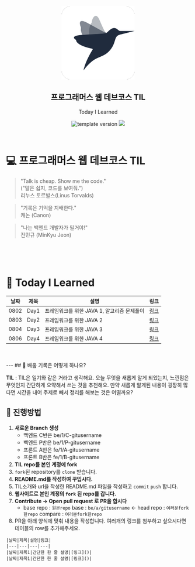 <br/>
<p align="middle" >
  <img width="200px;" src="./src/images/prgms-logo.png"/>
</p>
<h2 align="middle">프로그래머스 웹 데브코스 TIL</h2>
<p align="middle">Today I Learned</p>
<p align="middle">
  <img src="https://img.shields.io/badge/version-1.0.0-blue?style=flat-square" alt="template version"/>
  <img src="https://img.shields.io/badge/language-md-md.svg?style=flat-square"/>
</p>

<p align="middle">
  <!-- <a href="#">☕ 블로그 링크</a> -->  
</p>

<br/>

# 💻 프로그래머스 웹 데브코스 TIL

> "Talk is cheap. Show me the code."  
> ("말은 쉽지, 코드를 보여줘.")  
> 리누스 토르발스(Linus Torvalds)

> "기록은 기억을 지배한다."  
> 캐논 (Canon)

> "나는 백엔드 개발자가 될거야!"  
> 전민규 (MinKyu Jeon)   


<br/>
<br/>
<br/>

# **📖 Today I Learned**
|날짜|제목|설명|링크|
|---|---|---|---|
|0802|Day1|프레임워크를 위한 JAVA 1, 알고리즘 문제풀이|[링크](https://github.com/16min99/TIL/blob/main/0802dev.md)|
|0803|Day2|프레임워크를 위한 JAVA 2|[링크](https://github.com/16min99/TIL/blob/main/0803dev.md)|
|0804|Day3|프레임워크를 위한 JAVA 3|[링크](https://github.com/16min99/TIL/blob/main/0804dev.md)|
|0806|Day4|프레임워크를 위한 JAVA 4|[링크](https://github.com/16min99/TIL/blob/main/0806.md)|


<br/>
<br/>
---
## 📌 배움 기록은 어떻게 하나요?

**TIL** : TIL은 일기와 같은 거라고 생각해요. 오늘 무엇을 새롭게 알게 되었는지, 느낀점은 무엇인지 간단하게 요약해서 쓰는 것을 추천해요. 만약 새롭게 알게된 내용이 굉장히 많다면 시간을 내어 주제로 빼서 정리를 해보는 것은 어떨까요?

## 🚀 진행방법

1. **새로운 Branch 생성**
   - 백엔드 C반은 be/1/C-gitusername  
   - 백엔드 P반은 be/1/P-gitusername
   - 프론트 A반은 fe/1/A-gitusername
   - 프론트 B반은 fe/1/B-gitusername
2. **TIL repo를 본인 계정에 fork**
3. `fork`된 repository를 `clone` 받습니다.
4. **README.md를 작성하여 꾸밉시다.**
5. TIL소개와 url을 작성한 README.md 파일을 작성하고 `commit` `push` 합니다.
6. **웹사이트로 본인 계정의 `fork` 된 repo를 갑니다.**
7. **Contribute → Open pull request 로 PR을 합시다**
   - base repo : `원본repo` base : `be/a/gitusername` ← head repo : `여러분fork한repo` compare : `여러분fork한repo`
8. PR을 아래 양식에 맞춰 내용을 작성합니다.
   여러개의 링크를 첨부하고 싶으시다면 테이블의 row를 추가해주세요.

```
|날짜|제목|설명|링크|
|---|---|---|---|
|날짜|제목1|간단한 한 줄 설명|[링크]()|
|날짜|제목1|간단한 한 줄 설명|[링크]()|
```

